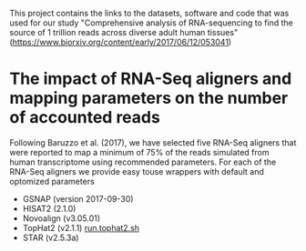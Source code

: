 This project contains the links to the datasets, software and code that was used for our study "Comprehensive analysis of RNA-sequencing to find the source of 1 trillion reads across diverse adult human tissues" (https://www.biorxiv.org/content/early/2017/06/12/053041)

# The impact of RNA-Seq aligners and mapping parameters on the number of accounted reads

Following Baruzzo et al. (2017), we have selected five RNA-Seq aligners that were reported to map a minimum of 75% of the reads simulated from human transcriptome using recommended parameters. For each of the RNA-Seq aligners we provide easy touse wrappers with default and optomized parameters 

- GSNAP (version 2017-09-30)
- HISAT2 (2.1.0)
- Novoalign (v3.05.01)
- TopHat2 (v2.1.1)  [run.tophat2.sh](https://github.com/smangul1/rop-project/blob/master/benchmark_RNASeq_aligners/code/run.tophat2.sh)
- STAR (v2.5.3a) 

